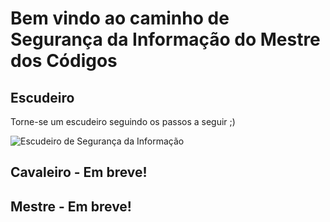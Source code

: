 # Bem  vindo ao caminho de Segurança da Informação do Mestre dos Códigos

## Escudeiro

Torne-se um escudeiro seguindo os passos a seguir ;)

![Escudeiro de Segurança da Informação](https://github.com/db1global/mestre-dos-codigos/blob/master/docs/img/escudeiro_seguranca_informacao.png?raw=true)

## Cavaleiro - Em breve!

## Mestre - Em breve!

